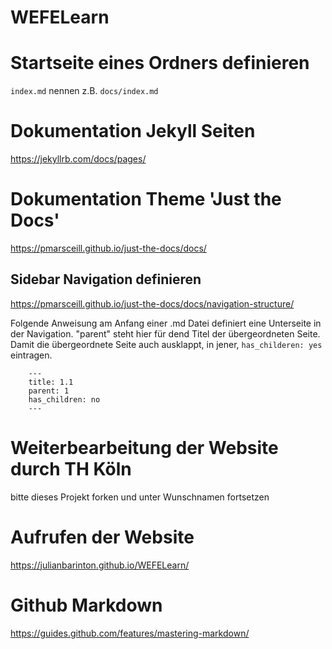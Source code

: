 # WEFELearn

# Startseite eines Ordners definieren

`index.md` nennen z.B. `docs/index.md`

# Dokumentation Jekyll Seiten

https://jekyllrb.com/docs/pages/

# Dokumentation Theme 'Just the Docs'

https://pmarsceill.github.io/just-the-docs/docs/

## Sidebar Navigation definieren

https://pmarsceill.github.io/just-the-docs/docs/navigation-structure/    

Folgende Anweisung am Anfang einer .md Datei definiert eine Unterseite in der Navigation. "parent" steht hier für dend Titel der übergeordneten Seite. Damit die übergeordnete Seite auch ausklappt, in jener, `has_childeren: yes` eintragen.

        ---
        title: 1.1
        parent: 1
        has_children: no
        ---
    
        
# Weiterbearbeitung der Website durch TH Köln
bitte dieses Projekt forken und unter Wunschnamen fortsetzen

# Aufrufen der Website
https://julianbarinton.github.io/WEFELearn/

# Github Markdown

https://guides.github.com/features/mastering-markdown/
